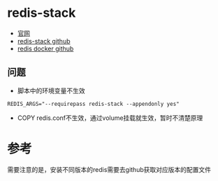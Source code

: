 # redis-stack
- [官网](https://redis.io/docs/install/install-stack/docker/)
- [redis-stack github](https://github.com/redis-stack/redis-stack/blob/master/envs/dockers/dockerfile.tmpl)
- [redis docker github](https://github.com/docker-library/docs/tree/master/redis)

## 问题
- 脚本中的环境变量不生效
```shell
REDIS_ARGS="--requirepass redis-stack --appendonly yes"
```
- COPY redis.conf不生效，通过volume挂载就生效，暂时不清楚原理


# 参考
需要注意的是，安装不同版本的redis需要去github获取对应版本的配置文件